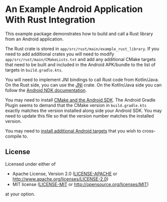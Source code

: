 # An Example Android Application With Rust Integration

This example package demonstrates how to build and call a Rust library from an Android application.

The Rust crate is stored in `app/src/rust/main/example_rust_library`. 
If you need to add additional crates you will need to modify `app/src/rust/main/CMakeLists.txt`
and add any additional CMake targets that need to be built and included in the Android APK/bundle
to the list of targets in `build.gradle.kts`.

You will need to implement JNI bindings to call Rust code from Kotlin/Java.
On the Rust side, you can use the [JNI](https://docs.rs/jni/latest/jni/) crate.
On the Kotlin/Java side you can follow the [Android NDK documentation](https://developer.android.com/ndk/guides). 

You may need to install [CMake and the Android SDK](https://developer.android.com/studio/projects/install-ndk#install_ndk_and_cmake_automatically).
The Android Gradle Plugin seems to demand that the CMake version in `build.gradle.kts` exactly matches the version
installed along side your Android SDK. You may need to update this file so that the version number matches the installed version.

You may need to [install additional Android targets](https://rust-lang.github.io/rustup/cross-compilation.html) that you wish to cross-compile to.

## License

Licensed under either of

* Apache License, Version 2.0
  ([LICENSE-APACHE](LICENSE-APACHE) or http://www.apache.org/licenses/LICENSE-2.0)
* MIT license
  ([LICENSE-MIT](LICENSE-MIT) or http://opensource.org/licenses/MIT)

at your option.